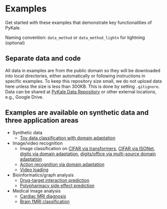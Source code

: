 # Examples

Get started with these examples that demonstrate key functionalities of PyKale.

Naming convention: `data_method` or `data_method_lightn` for lightning (optional)

## Separate data and code

All data in examples are from the public domain so they will be downloaded into local directories, either automatically or following instructions in specific examples. To keep this repository size small, we do not upload data here unless the size is less than 300KB. This is done by setting `.gitignore`. Data can be shared at [PyKale Data Repository](https://github.com/pykale/data) or other external locations, e.g., Google Drive.

## Examples are available on synthetic data and three application areas

- Synthetic data
  - [Toy data classification with domain adaptation](https://github.com/pykale/pykale/tree/main/examples/toy_domain_adaptation)
- Image/video recognition
  - Image classification on [CIFAR via transformers](https://github.com/pykale/pykale/tree/master/examples/cifar_cnntransformer), [CIFAR via ISONet](https://github.com/pykale/pykale/tree/master/examples/cifar_isonet), [digits via domain adaptation](https://github.com/pykale/pykale/tree/master/examples/digits_dann_lightn), [digits/office via multi-source domain adaptation](https://github.com/pykale/pykale/tree/main/examples/multisource_adapt)
  - [Action recognition via domain adaptation](https://github.com/pykale/pykale/tree/master/examples/action_dann_lightn)
  - [Video loading](https://github.com/pykale/pykale/tree/master/examples/video_loading)
- Bioinformatics/graph analysis
  - [Drug-target interaction prediction](https://github.com/pykale/pykale/tree/master/examples/bindingdb_deepdta)
  - [Polypharmacy side effect prediction](https://github.com/pykale/pykale/tree/master/examples/drug_gripnet)
- Medical image analysis
  - [Cardiac MRI diagnosis](https://github.com/pykale/pykale/tree/master/examples/cmri_mpca)
  - [Brain fMRI classification](https://github.com/pykale/pykale/tree/main/examples/autism_detection)
